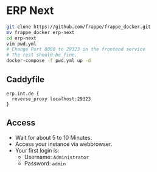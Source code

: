 # ERP Next

```bash
git clone https://github.com/frappe/frappe_docker.git
mv frappe_docker erp-next
cd erp-next
vim pwd.yml
# Change Port 8080 to 29323 in the frontend service
# The rest should be fine.
docker-compose -f pwd.yml up -d
```

## Caddyfile

```Caddyfile
erp.int.de {
  reverse_proxy localhost:29323
}
```

## Access

- Wait for about 5 to 10 Minutes.
- Access your instance via webbrowser.
- Your first login is:
  - Username: `Administrator`
  - Password: `admin`
